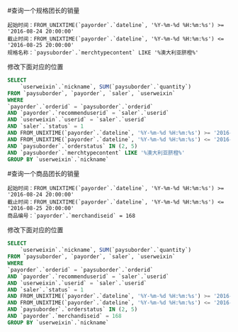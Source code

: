 #查询一个规格团长的销量

	起始时间：FROM_UNIXTIME(`payorder`.`dateline`, '%Y-%m-%d %H:%m:%s') >= '2016-08-24 20:00:00'
	截止时间：FROM_UNIXTIME(`payorder`.`dateline`, '%Y-%m-%d %H:%m:%s') <= '2016-08-25 20:00:00'
	规格名称：`paysuborder`.`merchtypecontent` LIKE '%澳大利亚脐橙%'
	
修改下面对应的位置

```SQL
SELECT
	`userweixin`.`nickname`, SUM(`paysuborder`.`quantity`)
FROM `paysuborder`, `payorder`, `saler`, `userweixin`
WHERE
`payorder`.`orderid` = `paysuborder`.`orderid`
AND `payorder`.`recommenduserid` = `saler`.`userid`
AND `userweixin`.`userid` = `saler`.`userid`
AND `saler`.`status` = 1
AND FROM_UNIXTIME(`payorder`.`dateline`, '%Y-%m-%d %H:%m:%s') >= '2016-08-24 20:00:00'
AND FROM_UNIXTIME(`payorder`.`dateline`, '%Y-%m-%d %H:%m:%s') <= '2016-08-25 20:00:00'
AND `paysuborder`.`orderstatus` IN (2, 5)
AND `paysuborder`.`merchtypecontent` LIKE '%澳大利亚脐橙%'
GROUP BY `userweixin`.`nickname`
```


#查询一个商品团长的销量

	起始时间：FROM_UNIXTIME(`payorder`.`dateline`, '%Y-%m-%d %H:%m:%s') >= '2016-08-24 20:00:00'
	截止时间：FROM_UNIXTIME(`payorder`.`dateline`, '%Y-%m-%d %H:%m:%s') <= '2016-08-25 20:00:00'
	商品编号：`payorder`.`merchandiseid` = 168
	
修改下面对应的位置

```SQL
SELECT
	`userweixin`.`nickname`, SUM(`paysuborder`.`quantity`)
FROM `paysuborder`, `payorder`, `saler`, `userweixin`
WHERE
`payorder`.`orderid` = `paysuborder`.`orderid`
AND `payorder`.`recommenduserid` = `saler`.`userid`
AND `userweixin`.`userid` = `saler`.`userid`
AND `saler`.`status` = 1
AND FROM_UNIXTIME(`payorder`.`dateline`, '%Y-%m-%d %H:%m:%s') >= '2016-08-24 20:00:00'
AND FROM_UNIXTIME(`payorder`.`dateline`, '%Y-%m-%d %H:%m:%s') <= '2016-08-25 20:00:00'
AND `paysuborder`.`orderstatus` IN (2, 5)
AND `payorder`.`merchandiseid` = 168
GROUP BY `userweixin`.`nickname`
```